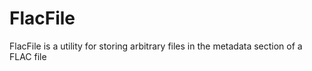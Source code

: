 # FlacFile
FlacFile is a utility for storing arbitrary files in the metadata section of a FLAC file
